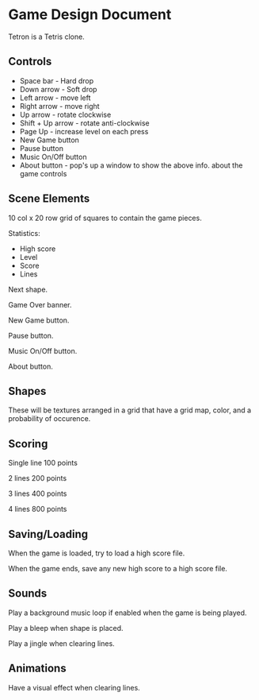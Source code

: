 # Game Design Document

Tetron is a Tetris clone.



## Controls

* Space bar - Hard drop
* Down arrow - Soft drop
* Left arrow - move left
* Right arrow - move right
* Up arrow - rotate clockwise
* Shift + Up arrow - rotate anti-clockwise
* Page Up - increase level on each press
* New Game button
* Pause button
* Music On/Off button
* About button - pop's up a window to show the above info. about the game controls

## Scene Elements

10 col x 20 row grid of squares to contain the game pieces.

Statistics:
* High score
* Level
* Score
* Lines

Next shape.

Game Over banner.

New Game button.

Pause button.

Music On/Off button.

About button.

## Shapes

These will be textures arranged in a grid that have a grid map, color, and a probability of occurence.

## Scoring

Single line 100 points

2 lines 200 points

3 lines 400 points

4 lines 800 points

## Saving/Loading

When the game is loaded, try to load a high score file.

When the game ends, save any new high score to a high score file.

## Sounds

Play a background music loop if enabled when the game is being played.

Play a bleep when shape is placed.

Play a jingle when clearing lines.

## Animations

Have a visual effect when clearing lines.
